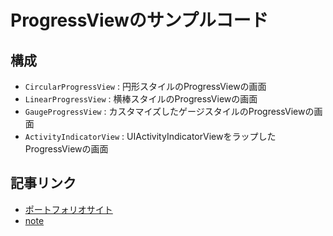 # ProgressViewのサンプルコード

## 構成
- `CircularProgressView` : 円形スタイルのProgressViewの画面
- `LinearProgressView` : 横棒スタイルのProgressViewの画面
- `GaugeProgressView` : カスタマイズしたゲージスタイルのProgressViewの画面
- `ActivityIndicatorView` : UIActivityIndicatorViewをラップしたProgressViewの画面

## 記事リンク
- [ポートフォリオサイト](https://www.taat.page/article/detail/mGyOL9ouyGO3TrkUMwfY)
- [note](https://note.com/taatn0te/n/nbda0c5e7bff0)
